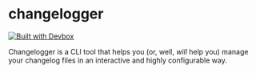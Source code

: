 # changelogger

[![Built with Devbox](https://www.jetify.com/img/devbox/shield_galaxy.svg)](https://www.jetify.com/devbox/docs/contributor-quickstart/)

Changelogger is a CLI tool that helps you (or, well, _will_ help you) manage your changelog files in an interactive and highly configurable way.
